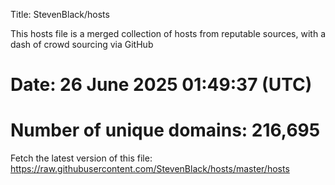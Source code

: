 Title: StevenBlack/hosts

This hosts file is a merged collection of hosts from reputable sources,
with a dash of crowd sourcing via GitHub

# Date: 26 June 2025 01:49:37 (UTC)
# Number of unique domains: 216,695

Fetch the latest version of this file: https://raw.githubusercontent.com/StevenBlack/hosts/master/hosts
